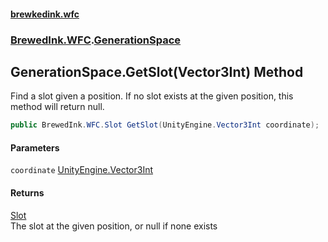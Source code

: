 #### [brewkedink.wfc](index.md 'index')
### [BrewedInk.WFC](BrewedInk_WFC.md 'BrewedInk.WFC').[GenerationSpace](GenerationSpace.md 'BrewedInk.WFC.GenerationSpace')
## GenerationSpace.GetSlot(Vector3Int) Method
Find a slot given a position. If no slot exists at the given position, this method will return null.  
```csharp
public BrewedInk.WFC.Slot GetSlot(UnityEngine.Vector3Int coordinate);
```
#### Parameters
<a name='BrewedInk_WFC_GenerationSpace_GetSlot(UnityEngine_Vector3Int)_coordinate'></a>
`coordinate` [UnityEngine.Vector3Int](https://docs.microsoft.com/en-us/dotnet/api/UnityEngine.Vector3Int 'UnityEngine.Vector3Int')  
  
#### Returns
[Slot](Slot.md 'BrewedInk.WFC.Slot')  
The slot at the given position, or null if none exists
